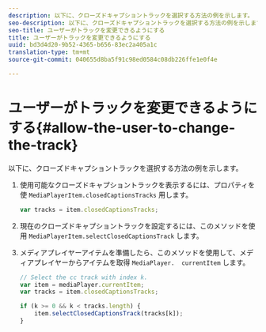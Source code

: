 ```yaml
---
description: 以下に、クローズドキャプショントラックを選択する方法の例を示します。
seo-description: 以下に、クローズドキャプショントラックを選択する方法の例を示します。
seo-title: ユーザーがトラックを変更できるようにする
title: ユーザーがトラックを変更できるようにする
uuid: bd3d4d20-9b52-4365-b656-83ec2a405a1c
translation-type: tm+mt
source-git-commit: 040655d8ba5f91c98ed0584c08db226ffe1e0f4e

---
```



# ユーザーがトラックを変更できるようにする{#allow-the-user-to-change-the-track}

以下に、クローズドキャプショントラックを選択する方法の例を示します。

1. 使用可能なクローズドキャプショントラックを表示するには、プロパティを使 `MediaPlayerItem.closedCaptionsTracks` 用します。

   ```js
   var tracks = item.closedCaptionsTracks;
   ```

1. 現在のクローズドキャプショントラックを設定するには、このメソッドを使用 `MediaPlayerItem.selectClosedCaptionsTrack` します。
1. メディアプレイヤーアイテムを準備したら、このメソッドを使用して、メディアプレイヤーからアイテムを取得 ` MediaPlayer.  currentItem ` します。

   ```js
   // Select the cc track with index k. 
   var item = mediaPlayer.currentItem;     
   var tracks = item.closedCaptionsTracks; 
   
   if (k >= 0 && k < tracks.length) { 
       item.selectClosedCaptionsTrack(tracks[k]); 
   }
   ```

